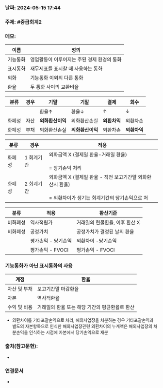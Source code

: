### 날짜: 2024-05-15 17:44

### 주제: #중급회계2

### 메모:

| 이름   | 정의                       |
| ---- | ------------------------ |
| 기능통화 | 영업활동이 이루어지는 주된 경제 환경의 통화 |
| 표시통화 | 재무제표를 표시할 때 사용하는 통화      |
| 외화   | 기능통화 이외의 다른 통화           |
| 환율   | 두 통화 사이의 교환비율            |



| 분류  | 경우  | 기말           | 기말             | 결제         | 회수           |
| --- | --- | ------------ | -------------- | ---------- | ------------ |
|     |     | 환율$\uparrow$ | 환율$\downarrow$ | $\uparrow$ | $\downarrow$ |
| 화폐성 | 자산  | **외화환산이익**   | 외화환산손실         | **외환차익**   | 외환차손         |
| 화폐성 | 부채  | 외화환산손실       | **외화환산이익**     | 외환차손       | **외환차익**     |

| 분류  | 경우     | 적용                                                                    |
| --- | ------ | --------------------------------------------------------------------- |
| 화폐성 | 1 회계기간 | 외화금액 X (결제일 환율-거래일 환율)<br><br>= 당기손익 처리                               |
| 화폐성 | 2 회계기간 | 외화금액 X (결제일 환율 - 직전 보고기간말 외화환산시 환율)<br><br>= 외환차이가 생기는 회계기간의 당기손익으로 처 |




| 분류   | 적용           | 환산기준               |
| ---- | ------------ | ------------------ |
| 비화폐성 | 역사적원가        | 거래일의 현물환율, 이후 환산 X |
| 비화폐성 | 공정가치         | 공정가치가 결정된 날의 환율    |
|      | 평가손익 - 당기손익  | 외환차이 -당기손익         |
|      | 평가손익 - FVOCI | 평가손익 - FVOCI       |

### 기능통화가 아닌 표시통화의 사용


| 계정      | 환율                         |
| ------- | -------------------------- |
| 자산 및 부채 | 보고기간말 마감환율                 |
| 자본      | 역사적환율                      |
| 수익 및 비용 | 거래일의 환율 또는 해당 기간의 평균환율로 환산 |
- 외환차이를 기타포괄손익으로 처리, 해외사업장을 처분하는 경우 기타포괄손익과 별도의 자본항목으로 인식한 해외사업장관련 외환차이의 누계액은 해외사업장의 처분손익을 인식하는 시점에 자본에서 당기손익으로 재분


### 출처(참고문헌):
- 

### 연결문서
- 
